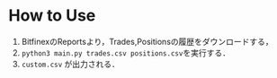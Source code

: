 How to Use
==================

1. BitfinexのReportsより，Trades,Positionsの履歴をダウンロードする，
2. `python3 main.py trades.csv positions.csv`を実行する．
3. `custom.csv` が出力される．
